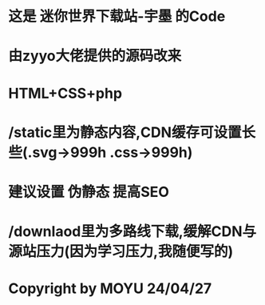 # 这是 迷你世界下载站-宇墨 的Code
# 由zyyo大佬提供的源码改来
# HTML+CSS+php
# /static里为静态内容,CDN缓存可设置长些(.svg->999h .css->999h)
# 建议设置 伪静态 提高SEO 
# /downlaod里为多路线下载,缓解CDN与源站压力(因为学习压力,我随便写的)



# Copyright by MOYU 24/04/27
